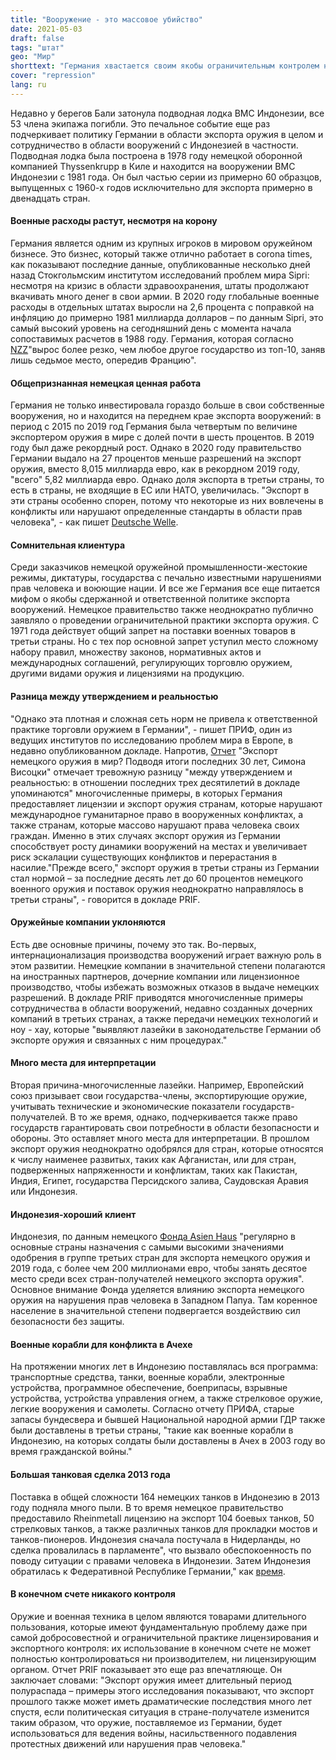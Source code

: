 ```yaml
---
title: "Вооружение - это массовое убийство"
date: 2021-05-03
draft: false
tags: "штат"
geo: "Мир"
shorttext: "Германия хвастается своим якобы ограничительным контролем над экспортом оружия. Одно исследование ясно показывает: это миф."
cover: "repression"
lang: ru
---
```


Недавно у берегов Бали затонула подводная лодка ВМС Индонезии, все 53 члена экипажа погибли. Это печальное событие еще раз подчеркивает политику Германии в области экспорта оружия в целом и сотрудничество в области вооружений с Индонезией в частности. Подводная лодка была построена в 1978 году немецкой оборонной компанией Thyssenkrupp в Киле и находится на вооружении ВМС Индонезии с 1981 года. Он был частью серии из примерно 60 образцов, выпущенных с 1960-х годов исключительно для экспорта примерно в двенадцать стран.

#### Военные расходы растут, несмотря на корону

Германия является одним из крупных игроков в мировом оружейном бизнесе. Это бизнес, который также отлично работает в corona times, как показывают последние данные, опубликованные несколько дней назад Стокгольмским институтом исследований проблем мира Sipri: несмотря на кризис в области здравоохранения, штаты продолжают вкачивать много денег в свои армии. В 2020 году глобальные военные расходы в отдельных штатах выросли на 2,6 процента с поправкой на инфляцию до примерно 1981 миллиарда долларов – по данным Sipri, это самый высокий уровень на сегодняшний день с момента начала сопоставимых расчетов в 1988 году. Германия, которая согласно [NZZ](https://www.nzz.ch/international/militaerausgaben-weltweit-trotz-corona-krise-weiter-gestiegen-ld.1613917 "Weltweit sind die Militärausgaben trotz der Corona-Krise weiter gestiegen")"вырос более резко, чем любое другое государство из топ-10, заняв лишь седьмое место, опередив Францию".

#### Общепризнанная немецкая ценная работа

Германия не только инвестировала гораздо больше в свои собственные вооружения, но и находится на переднем крае экспорта вооружений: в период с 2015 по 2019 год Германия была четвертым по величине экспортером оружия в мире с долей почти в шесть процентов. В 2019 году был даже рекордный рост. Однако в 2020 году правительство Германии выдало на 27 процентов меньше разрешений на экспорт оружия, вместо 8,015 миллиарда евро, как в рекордном 2019 году, "всего" 5,82 миллиарда евро. Однако доля экспорта в третьи страны, то есть в страны, не входящие в ЕС или НАТО, увеличилась. "Экспорт в эти страны особенно спорен, потому что некоторые из них вовлечены в конфликты или нарушают определенные стандарты в области прав человека", - как пишет [Deutsche Welle](https://www.dw.com/de/deutsche-r%C3%BCstungsexporte-sinken-nach-rekordjahr-um-ein-viertel/a-56162044 "Deutsche Rüstungsexporte sinken nach Rekordjahr um ein Viertel").

#### Сомнительная клиентура

Среди заказчиков немецкой оружейной промышленности-жестокие режимы, диктатуры, государства с печально известными нарушениями прав человека и воюющие нации. И все же Германия все еще питается мифом о якобы сдержанной и ответственной политике экспорта вооружений. Немецкое правительство также неоднократно публично заявляло о проведении ограничительной практики экспорта оружия. С 1971 года действует общий запрет на поставки военных товаров в третьи страны. Но с тех пор основной запрет уступил место сложному набору правил, множеству законов, нормативных актов и международных соглашений, регулирующих торговлю оружием, другими видами оружия и лицензиями на продукцию.

#### Разница между утверждением и реальностью

"Однако эта плотная и сложная сеть норм не привела к ответственной практике торговли оружием в Германии", - пишет ПРИФ, один из ведущих институтов по исследованию проблем мира в Европе, в недавно опубликованном докладе. Напротив, [Отчет](https://www.hsfk.de/wissenstransfer/news/news/news/bittere-realitaet-der-deutschen-waffenexporte "Bittere Realität der deutschen Waffenexporte") "Экспорт немецкого оружия в мир? Подводя итоги последних 30 лет, Симона Висоцки" отмечает тревожную разницу "между утверждением и реальностью: в отношении последних трех десятилетий в докладе упоминаются" многочисленные примеры, в которых Германия предоставляет лицензии и экспорт оружия странам, которые нарушают международное гуманитарное право в вооруженных конфликтах, а также странам, которые массово нарушают права человека своих граждан. Именно в этих случаях экспорт оружия из Германии способствует росту динамики вооружений на местах и увеличивает риск эскалации существующих конфликтов и перерастания в насилие."Прежде всего," экспорт оружия в третьи страны из Германии стал нормой – за последние десять лет до 60 процентов немецкого военного оружия и поставок оружия неоднократно направлялось в третьи страны", - говорится в докладе PRIF.

#### Оружейные компании уклоняются

Есть две основные причины, почему это так. Во-первых, интернационализация производства вооружений играет важную роль в этом развитии. Немецкие компании в значительной степени полагаются на иностранных партнеров, дочерние компании или лицензионное производство, чтобы избежать возможных отказов в выдаче немецких разрешений. В докладе PRIF приводятся многочисленные примеры сотрудничества в области вооружений, недавно созданных дочерних компаний в третьих странах, а также передачи немецких технологий и ноу - хау, которые "выявляют лазейки в законодательстве Германии об экспорте оружия и связанных с ним процедурах."

#### Много места для интерпретации

Вторая причина-многочисленные лазейки. Например, Европейский союз призывает свои государства-члены, экспортирующие оружие, учитывать технические и экономические показатели государств-получателей. В то же время, однако, подчеркивается также право государств гарантировать свои потребности в области безопасности и обороны. Это оставляет много места для интерпретации. В прошлом экспорт оружия неоднократно одобрялся для стран, которые относятся к числу наименее развитых, таких как Афганистан, или для стран, подверженных напряженности и конфликтам, таких как Пакистан, Индия, Египет, государства Персидского залива, Саудовская Аравия или Индонезия.

#### Индонезия-хороший клиент

Индонезия, по данным немецкого [Фонда Asien Haus](https://www.asienhaus.de/nc/aktuelles/detail/deutsche-ruestungsexporte-nach-indonesien-und-menschenrechtsverletzungen-in-westpapua/ "Deutsche Rüstungsexporte nach Indonesien und Menschenrechtsverletzungen in Westpapua") "регулярно в основные страны назначения с самыми высокими значениями одобрения в группе третьих стран для экспорта немецкого оружия и 2019 года, с более чем 200 миллионами евро, чтобы занять десятое место среди всех стран-получателей немецкого экспорта оружия". Основное внимание Фонда уделяется влиянию экспорта немецкого оружия на нарушения прав человека в Западном Папуа. Там коренное население в значительной степени подвергается воздействию сил безопасности без защиты.

#### Военные корабли для конфликта в Ачехе

На протяжении многих лет в Индонезию поставлялась вся программа: транспортные средства, танки, военные корабли, электронные устройства, программное обеспечение, боеприпасы, взрывные устройства, устройства управления огнем, а также стрелковое оружие, легкие вооружения и самолеты. Согласно отчету ПРИФА, старые запасы бундесвера и бывшей Национальной народной армии ГДР также были доставлены в третьи страны, "такие как военные корабли в Индонезию, на которых солдаты были доставлены в Ачех в 2003 году во время гражданской войны."

#### Большая танковая сделка 2013 года

Поставка в общей сложности 164 немецких танков в Индонезию в 2013 году подняла много пыли. В то время немецкое правительство предоставило Rheinmetall лицензию на экспорт 104 боевых танков, 50 стрелковых танков, а также различных танков для прокладки мостов и танков-пионеров. Индонезия сначала постучала в Нидерланды, но сделка провалилась в парламенте", что вызвало обеспокоенность по поводу ситуации с правами человека в Индонезии. Затем Индонезия обратилась к Федеративной Республике Германии," как [время](https://www.zeit.de/politik/ausland/2013-05/bundesregierung-panzer-indonesien "Bundesregierung genehmigt Verkauf von 164 Panzern nach Indonesien").

#### В конечном счете никакого контроля

Оружие и военная техника в целом являются товарами длительного пользования, которые имеют фундаментальную проблему даже при самой добросовестной и ограничительной практике лицензирования и экспортного контроля: их использование в конечном счете не может полностью контролироваться ни производителем, ни лицензирующим органом. Отчет PRIF показывает это еще раз впечатляюще. Он заключает словами: "Экспорт оружия имеет длительный период полураспада – примеры этого исследования показывают, что экспорт прошлого также может иметь драматические последствия много лет спустя, если политическая ситуация в стране-получателе изменится таким образом, что оружие, поставляемое из Германии, будет использоваться для ведения войны, насильственного подавления протестных движений или нарушения прав человека."
